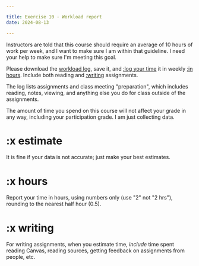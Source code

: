 ```yaml
---

title: Exercise 10 - Workload report
date: 2024-08-13

---
```


Instructors are told that this course should require an average of 10 hours of work per week, and I want to make sure I am within that guideline. I need your help to make sure I'm meeting this goal.

Please download the <a href="../../../../../public/downloads/formattedpaper.docx" >workload log</a>, save it, and [:log your time](#x-estimate) it in weekly [:in hours](#x-hours). Include both reading and [:writing](#x-writing) assignments.

The log lists assignments and class meeting "preparation", which includes reading, notes, viewing, and anything else you do for class outside of the assignments.

The amount of time you spend on this course will not affect your grade in any way, including your participation grade. I am just collecting data.

# :x estimate

It is fine if your data is not accurate; just make your best estimates.

# :x hours

Report your time in hours, using numbers only (use "2" not "2 hrs"), rounding to the nearest half hour (0.5).

# :x writing

For writing assignments, when you estimate time, _include_ time spent reading Canvas, reading sources, getting feedback on assignments from people, etc.
